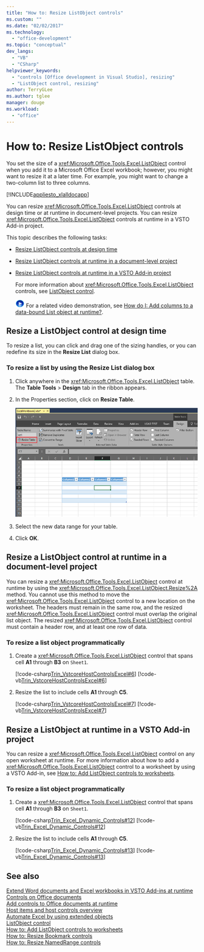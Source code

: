 ```yaml
---
title: "How to: Resize ListObject controls"
ms.custom: ""
ms.date: "02/02/2017"
ms.technology: 
  - "office-development"
ms.topic: "conceptual"
dev_langs: 
  - "VB"
  - "CSharp"
helpviewer_keywords: 
  - "controls [Office development in Visual Studio], resizing"
  - "ListObject control, resizing"
author: TerryGLee
ms.author: tglee
manager: douge
ms.workload: 
  - "office"
---
```

# How to: Resize ListObject controls
  You set the size of a <xref:Microsoft.Office.Tools.Excel.ListObject> control when you add it to a Microsoft Office Excel workbook; however, you might want to resize it at a later time. For example, you might want to change a two-column list to three columns.  
  
 [!INCLUDE[appliesto_xlalldocapp](../vsto/includes/appliesto-xlalldocapp-md.md)]  
  
 You can resize <xref:Microsoft.Office.Tools.Excel.ListObject> controls at design time or at runtime in document-level projects. You can resize <xref:Microsoft.Office.Tools.Excel.ListObject> controls at runtime in a VSTO Add-in project.  
  
 This topic describes the following tasks:  
  
- [Resize ListObject controls at design time](#designtime)  
  
- [Resize ListObject controls at runtime in a document-level project](#runtimedoclevel)  
  
- [Resize ListObject controls at runtime in a VSTO Add-in project](#runtimeaddin)  
  
  For more information about <xref:Microsoft.Office.Tools.Excel.ListObject> controls, see [ListObject control](../vsto/listobject-control.md).  
  
  ![link to video](../vsto/media/playvideo.gif "link to video") For a related video demonstration, see [How do I: Add columns to a data-bound List object at runtime?](http://go.microsoft.com/fwlink/?LinkID=130318).  
  
##  <a name="designtime"></a> Resize a ListObject control at design time  
 To resize a list, you can click and drag one of the sizing handles, or you can redefine its size in the **Resize List** dialog box.  
  
### To resize a list by using the Resize List dialog box  
  
  
1.  Click anywhere in the  <xref:Microsoft.Office.Tools.Excel.ListObject> table. The **Table Tools** > **Design** tab in the ribbon appears.  
  
2.  In the Properties section, click on **Resize Table**.  

    ![VSTO_ResizeTable](../vsto/media/vsto-resizetable.png)
  
3.  Select the new data range for your table.  
  
4.  Click **OK**.  
  
##  <a name="runtimedoclevel"></a> Resize a ListObject control at runtime in a document-level project  
 You can resize a <xref:Microsoft.Office.Tools.Excel.ListObject> control at runtime by using the <xref:Microsoft.Office.Tools.Excel.ListObject.Resize%2A> method. You cannot use this method to move the <xref:Microsoft.Office.Tools.Excel.ListObject> control to a new location on the worksheet. The headers must remain in the same row, and the resized <xref:Microsoft.Office.Tools.Excel.ListObject> control must overlap the original list object. The resized <xref:Microsoft.Office.Tools.Excel.ListObject> control must contain a header row, and at least one row of data.  
  
### To resize a list object programmatically  
  
1.  Create a <xref:Microsoft.Office.Tools.Excel.ListObject> control that spans cell **A1** through **B3** on `Sheet1`.  
  
     [!code-csharp[Trin_VstcoreHostControlsExcel#6](../vsto/codesnippet/CSharp/Trin_VstcoreHostControlsExcelCS/Sheet1.cs#6)]
     [!code-vb[Trin_VstcoreHostControlsExcel#6](../vsto/codesnippet/VisualBasic/Trin_VstcoreHostControlsExcelVB/Sheet1.vb#6)]  
  
2.  Resize the list to include cells **A1** through **C5**.  
  
     [!code-csharp[Trin_VstcoreHostControlsExcel#7](../vsto/codesnippet/CSharp/Trin_VstcoreHostControlsExcelCS/Sheet1.cs#7)]
     [!code-vb[Trin_VstcoreHostControlsExcel#7](../vsto/codesnippet/VisualBasic/Trin_VstcoreHostControlsExcelVB/Sheet1.vb#7)]  
  
##  <a name="runtimeaddin"></a> Resize a ListObject at runtime in a VSTO Add-in project  
 You can resize a <xref:Microsoft.Office.Tools.Excel.ListObject> control on any open worksheet at runtime. For more information about how to add a <xref:Microsoft.Office.Tools.Excel.ListObject> control to a worksheet by using a VSTO Add-in, see [How to: Add ListObject controls to worksheets](../vsto/how-to-add-listobject-controls-to-worksheets.md).  
  
### To resize a list object programmatically  
  
1.  Create a <xref:Microsoft.Office.Tools.Excel.ListObject> control that spans cell **A1** through **B3** on `Sheet1`.  
  
     [!code-csharp[Trin_Excel_Dynamic_Controls#12](../vsto/codesnippet/CSharp/Trin_Excel_Dynamic_Controls/ThisAddIn.cs#12)]
     [!code-vb[Trin_Excel_Dynamic_Controls#12](../vsto/codesnippet/VisualBasic/Trin_Excel_Dynamic_Controls/ThisAddIn.vb#12)]  
  
2.  Resize the list to include cells **A1** through **C5**.  
  
     [!code-csharp[Trin_Excel_Dynamic_Controls#13](../vsto/codesnippet/CSharp/Trin_Excel_Dynamic_Controls/ThisAddIn.cs#13)]
     [!code-vb[Trin_Excel_Dynamic_Controls#13](../vsto/codesnippet/VisualBasic/Trin_Excel_Dynamic_Controls/ThisAddIn.vb#13)]  
  
## See also  
 [Extend Word documents and Excel workbooks in VSTO Add-ins at runtime](../vsto/extending-word-documents-and-excel-workbooks-in-vsto-add-ins-at-run-time.md)   
 [Controls on Office documents](../vsto/controls-on-office-documents.md)   
 [Add controls to Office documents at runtime](../vsto/adding-controls-to-office-documents-at-run-time.md)   
 [Host items and host controls overview](../vsto/host-items-and-host-controls-overview.md)   
 [Automate Excel by using extended objects](../vsto/automating-excel-by-using-extended-objects.md)   
 [ListObject control](../vsto/listobject-control.md)   
 [How to: Add ListObject controls to worksheets](../vsto/how-to-add-listobject-controls-to-worksheets.md)   
 [How to: Resize Bookmark controls](../vsto/how-to-resize-bookmark-controls.md)   
 [How to: Resize NamedRange controls](../vsto/how-to-resize-namedrange-controls.md)  
  
  